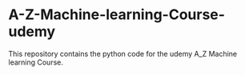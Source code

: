 # A-Z-Machine-learning-Course-udemy
This repository contains the python code for the udemy A_Z Machine learning Course.
